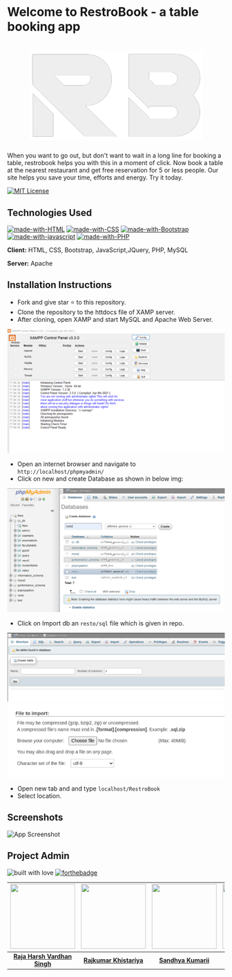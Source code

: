 
# Welcome to RestroBook - a table booking app

<h1 align="center">
<img src="images/RB.png" alt="RB - RestoBook" />
</h1>
When you want to go out, but don't want to wait in a long line for booking a table, restrobook helps you with this in a moment of click. Now book a table at the nearest restaurant and get free reservation for 5 or less people. Our site helps you save your time, efforts and energy. 
Try it today. 

[![MIT License](https://img.shields.io/badge/Restro-Book-blue)](https://github.com/tterb/atomic-design-ui/blob/master/LICENSEs)


## Technologies Used 

<!-- ![JavaScript](https://img.shields.io/badge/javascript-%23323330.svg?style=for-the-badge&logo=javascript&logoColor=%23F7DF1E)
![PHP](https://img.shields.io/badge/php-%23777BB4.svg?style=for-the-badge&logo=php&logoColor=white) -->

[![made-with-HTML](https://img.shields.io/badge/Made%20with-HTML-1f425f.svg)](https://www.HTML.com)
[![made-with-CSS](https://img.shields.io/badge/Made%20with-CSS-1f425f.svg)](https://www.CSS.com)
[![made-with-Bootstrap](https://img.shields.io/badge/Made%20with-Bootstrap-1f425f.svg)](https://www.Bootstrap.com)
[![made-with-javascript](https://img.shields.io/badge/Made%20with-JavaScript-1f425f.svg)](https://www.javascript.com)
[![made-with-PHP](https://img.shields.io/badge/Made%20with-PHP-1f425f.svg)](https://www.PHP.com)


**Client:** HTML, CSS, Bootstrap, JavaScript,JQuery, PHP, MySQL

**Server:** Apache


## Installation  Instructions
- Fork and give star ⭐ to this repository. 
- Clone the repository to the httdocs file of XAMP server. 
- After cloning, open XAMP and start MySQL and Apache Web Server.

![xamp](images/xamp.png)

- Open an internet browser and navigate to ` http://localhost/phpmyadmin/`
- Click on new and create Database as shown in below img:

![db](images/db.png)

- Click on Import db an `resto/sql` file which is given in repo.

![import](images/import.png)
![import](images/import_file.png)

- Open new tab and and type  `localhost/RestroBook`
- Select location.

## Screenshots

![App Screenshot](https://via.placeholder.com/468x300?text=App+Screenshot+Here)

## Project Admin
<!-- 
 [![Maintenance](https://img.shields.io/maintenance/yes/2022?color=green&logo=github)](https://github.com/RS2-Codes) -->
![built with love](https://forthebadge.com/images/badges/built-with-love.svg)
[![forthebadge](https://forthebadge.com/images/badges/built-by-developers.svg)](https://forthebadge.com)


| <a href="https://github.com/rhvsingh"><img src="https://github.com/rhvsingh.png" width=150px height=150px /></a>  |<a href="https://github.com/rajkumar-justcoder"><img src="https://github.com/rajkumar-justcoder.png" width=150px height=150px /></a> | <a href="https://github.com/Sandhya312"><img src="https://github.com/Sandhya312.png" width=150px height=150px /></a> |  <a href="https://github.com/stutimongia2024"><img src="https://github.com/stutimongia2024.png" width=150px height=150px /></a> |
| :---: | :---: |:---:|:---:|
| **[Raja Harsh Vardhan Singh](https://github.com/rhvsingh)**  | **[Rajkumar Khistariya](https://github.com/rajkumar-justcoder)** | **[Sandhya Kumarii](https://github.com/Sandhya312)**  | **[Stuti Mongia](https://github.com/stutimongia2024)**| 

